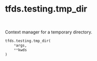 <div itemscope itemtype="http://developers.google.com/ReferenceObject">
<meta itemprop="name" content="tfds.testing.tmp_dir" />
<meta itemprop="path" content="Stable" />
</div>

# tfds.testing.tmp_dir

<!-- Insert buttons -->

<table class="tfo-notebook-buttons tfo-api" align="left">
</table>

<!-- Start diff -->
Context manager for a temporary directory.

``` python
tfds.testing.tmp_dir(
    *args,
    **kwds
)
```

<!-- Placeholder for "Used in" -->
